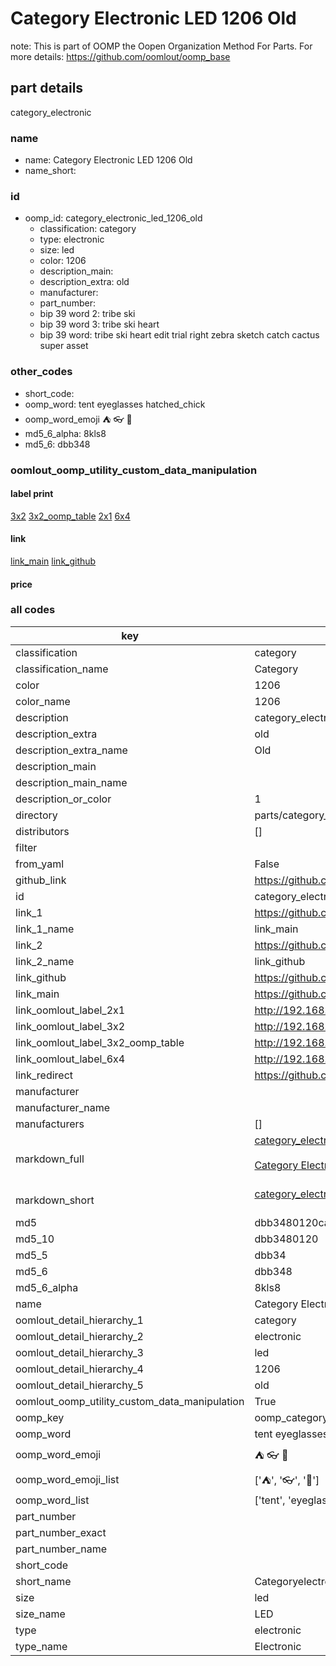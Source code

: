 # Category Electronic LED 1206 Old  

note: This is part of OOMP the Oopen Organization Method For Parts. For more details: https://github.com/oomlout/oomp_base

##  part details
  



category_electronic



### name
* name: Category Electronic LED 1206 Old
* name_short: 
### id
* oomp_id: category_electronic_led_1206_old
  * classification: category
  * type: electronic
  * size: led
  * color: 1206
  * description_main: 
  * description_extra: old
  * manufacturer: 
  * part_number: 
  * bip 39 word 2: tribe ski
  * bip 39 word 3: tribe ski heart
  * bip 39 word: tribe ski heart edit trial right zebra sketch catch cactus super asset

### other_codes
* short_code: 
* oomp_word: tent eyeglasses hatched_chick
* oomp_word_emoji :tent: :eyeglasses: :hatched_chick:
* md5_6_alpha: 8kls8
* md5_6: dbb348






### oomlout_oomp_utility_custom_data_manipulation
#### label print
[3x2](http://192.168.1.245:1112/?label=oomp%208kls8)
[3x2_oomp_table](http://192.168.1.108:1112/?label=oomp%208kls8)
[2x1](http://192.168.1.242:1112/?label=oomp%208kls8)
[6x4](http://192.168.1.55:1112/?label=oomp%208kls8)    

#### link

[link_main](https://github.com/oomlout/oomlout_oomp_version_1_messy/tree/main/parts/category_electronic_led_1206_old) [link_github](https://github.com/oomlout/oomlout_oomp_version_1_messy/tree/main/parts/category_electronic_led_1206_old)                             

#### price







### all codes 
| key | value |  
| --- | --- |  
| classification | category |  
| classification_name | Category |  
| color | 1206 |  
| color_name | 1206 |  
| description | category_electronic |  
| description_extra | old |  
| description_extra_name | Old |  
| description_main |  |  
| description_main_name |  |  
| description_or_color | 1  |  
| directory | parts/category_electronic_led_1206_old |  
| distributors | [] |  
| filter |  |  
| from_yaml | False |  
| github_link | https://github.com/oomlout/oomlout_oomp_part_src/tree/main/parts/category_electronic_led_1206_old |  
| id | category_electronic_led_1206_old |  
| link_1 | https://github.com/oomlout/oomlout_oomp_version_1_messy/tree/main/parts/category_electronic_led_1206_old |  
| link_1_name | link_main |  
| link_2 | https://github.com/oomlout/oomlout_oomp_version_1_messy/tree/main/parts/category_electronic_led_1206_old |  
| link_2_name | link_github |  
| link_github | https://github.com/oomlout/oomlout_oomp_version_1_messy/tree/main/parts/category_electronic_led_1206_old |  
| link_main | https://github.com/oomlout/oomlout_oomp_version_1_messy/tree/main/parts/category_electronic_led_1206_old |  
| link_oomlout_label_2x1 | http://192.168.1.242:1112/?label=oomp%208kls8 |  
| link_oomlout_label_3x2 | http://192.168.1.245:1112/?label=oomp%208kls8 |  
| link_oomlout_label_3x2_oomp_table | http://192.168.1.108:1112/?label=oomp%208kls8 |  
| link_oomlout_label_6x4 | http://192.168.1.55:1112/?label=oomp%208kls8 |  
| link_redirect | https://github.com/oomlout/oomlout_oomp_version_1_messy/tree/main/parts/category_electronic_led_1206_old |  
| manufacturer |  |  
| manufacturer_name |  |  
| manufacturers | [] |  
| markdown_full | [category_electronic_led_1206_old](none)<br>[](none)<br>[Category Electronic Led 1206 Old](none)<br><br> |  
| markdown_short | [category_electronic_led_1206_old](none)<br><br> |  
| md5 | dbb3480120ca3ff2e7741466d4b29742 |  
| md5_10 | dbb3480120 |  
| md5_5 | dbb34 |  
| md5_6 | dbb348 |  
| md5_6_alpha | 8kls8 |  
| name | Category Electronic LED 1206 Old |  
| oomlout_detail_hierarchy_1 | category |  
| oomlout_detail_hierarchy_2 | electronic |  
| oomlout_detail_hierarchy_3 | led |  
| oomlout_detail_hierarchy_4 | 1206 |  
| oomlout_detail_hierarchy_5 | old |  
| oomlout_oomp_utility_custom_data_manipulation | True |  
| oomp_key | oomp_category_electronic_led_1206_old |  
| oomp_word | tent eyeglasses hatched_chick |  
| oomp_word_emoji | :tent: :eyeglasses: :hatched_chick: |  
| oomp_word_emoji_list | [':tent:', ':eyeglasses:', ':hatched_chick:'] |  
| oomp_word_list | ['tent', 'eyeglasses', 'hatched_chick'] |  
| part_number |  |  
| part_number_exact |  |  
| part_number_name |  |  
| short_code |  |  
| short_name | Categoryelectronic |  
| size | led |  
| size_name | LED |  
| type | electronic |  
| type_name | Electronic |  
